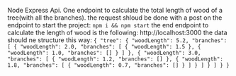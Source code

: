 Node Express Api.
One endpoint to calculate the total length of wood of a tree(with all the branches).
the request shloud be done with a post on the endpoint
to start the project:
`npm i && npm start`
the end endpoint to calculate the length of wood is the following: http://localhost:3000
the data should ne structure this way:
`{
  "tree": {
    "woodLength": 5.2,
    "branches": [
      {
        "woodLength": 2.0,
        "branches": [
          {
            "woodLength": 1.5
          },
          {
            "woodLength": 1.0,
            "branches": []
          }
        ]
      },
      {
        "woodLength": 3.0,
        "branches": [
          {
            "woodLength": 1.2,
            "branches": []
          },
          {
            "woodLength": 1.8,
            "branches": [
              {
                "woodLength": 0.7,
                "branches": []
              }
            ]
          }
        ]
      }
    ]
  }
}`
